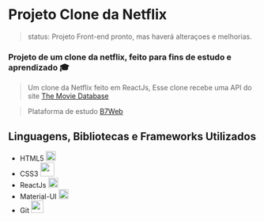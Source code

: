 <h1>Projeto Clone da Netflix</h1>

> status: Projeto Front-end pronto, mas haverá alteraçoes e melhorias.

 <h3>Projeto de um clone da netflix, feito para fins de estudo e aprendizado 🎓</h3>
 
 
 > Um clone da Netflix feito em ReactJs, Esse clone recebe uma API do site <a target="_blank" href="https://www.themoviedb.org/?language=pt-BR">The Movie Database</a>


 > Plataforma de estudo <a target="_blank" href="https://b7web.com.br">B7Web</a>


## Linguagens, Bibliotecas e Frameworks Utilizados
+ HTML5 <img style="width: 20px" src="https://img.icons8.com/external-tal-revivo-shadow-tal-revivo/24/000000/external-html-5-is-a-software-solution-stack-that-defines-the-properties-and-behaviors-of-web-page-logo-shadow-tal-revivo.png"/>
+ CSS3 <img style="width: 28px" src="https://img.icons8.com/color/48/000000/css3.png"/>
+ ReactJs <img  style="width: 20px" src="https://img.icons8.com/officel/16/000000/react.png"/>
+ Material-UI <img style="width: 20px" src="https://img.icons8.com/color/48/000000/material-ui.png"/>
+ Git <img style="width: 25px" src="https://img.icons8.com/color/48/000000/git.png"/>
